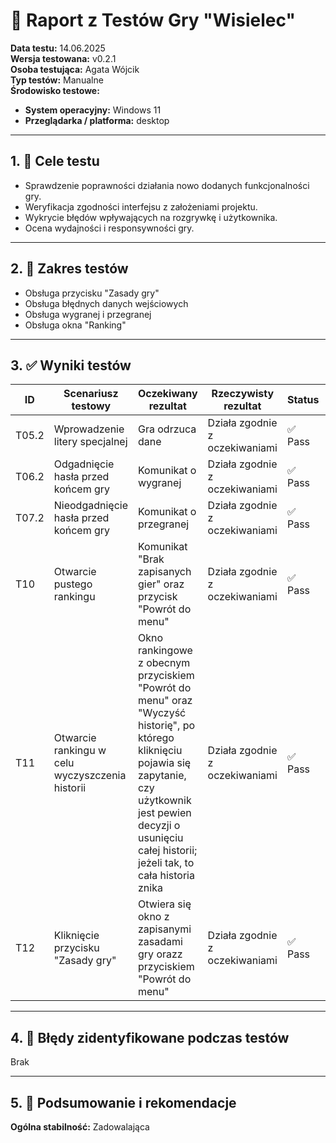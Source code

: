 # 🧪 Raport z Testów Gry "Wisielec"

**Data testu:** 14.06.2025  
**Wersja testowana:** v0.2.1  
**Osoba testująca:** Agata Wójcik  
**Typ testów:** Manualne  
**Środowisko testowe:**  
- **System operacyjny:** Windows 11  
- **Przeglądarka / platforma:** desktop  

---

## 1. 🎯 Cele testu
- Sprawdzenie poprawności działania nowo dodanych funkcjonalności gry.  
- Weryfikacja zgodności interfejsu z założeniami projektu.  
- Wykrycie błędów wpływających na rozgrywkę i użytkownika.  
- Ocena wydajności i responsywności gry.  

---

## 2. 📌 Zakres testów
- Obsługa przycisku "Zasady gry"  
- Obsługa błędnych danych wejściowych  
- Obsługa wygranej i przegranej
- Obsługa okna "Ranking"

---

## 3. ✅ Wyniki testów

| ID   | Scenariusz testowy                            | Oczekiwany rezultat                                                       | Rzeczywisty rezultat                                                                 | Status      | Uwagi / Błąd   |
|------|-----------------------------------------------|---------------------------------------------------------------------------|---------------------------------------------------------------------------------------|-------------|----------------|
| T05.2  | Wprowadzenie litery specjalnej                | Gra odrzuca dane                                                          | Działa zgodnie z oczekiwaniami                                                        | ✅ Pass     | -              |
| T06.2  | Odgadnięcie hasła przed końcem gry            | Komunikat o wygranej                                                      | Działa zgodnie z oczekiwaniami                                                        | ✅ Pass     | -              |
| T07.2  | Nieodgadnięcie hasła przed końcem gry         | Komunikat o przegranej                                                    | Działa zgodnie z oczekiwaniami                                                        | ✅ Pass     | -              |
| T10  | Otwarcie pustego rankingu                     | Komunikat "Brak zapisanych gier" oraz przycisk "Powrót do menu"           | Działa zgodnie z oczekiwaniami                                                        | ✅ Pass     | -              |
| T11  | Otwarcie rankingu w celu wyczyszczenia historii| Okno rankingowe z obecnym przyciskiem "Powrót do menu" oraz "Wyczyść historię", po którego kliknięciu pojawia się zapytanie, czy użytkownik jest pewien decyzji o usunięciu całej historii; jeżeli tak, to cała historia znika | Działa zgodnie z oczekiwaniami | ✅ Pass     | -              |
| T12  | Kliknięcie przycisku "Zasady gry"           | Otwiera się okno z zapisanymi zasadami gry orazz przyciskiem "Powrót do menu" | Działa zgodnie z oczekiwaniami                                                        | ✅ Pass     | -              |

---

## 4. 🐞 Błędy zidentyfikowane podczas testów

Brak

---

## 5. 📝 Podsumowanie i rekomendacje

**Ogólna stabilność:** Zadowalająca
